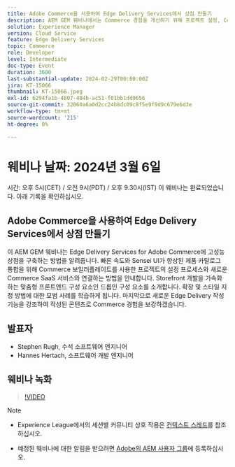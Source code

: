 ```yaml
---
title: Adobe Commerce을 사용하여 Edge Delivery Services에서 상점 만들기
description: AEM GEM 웨비나에서는 Commerce 경험을 개선하기 위해 프로젝트 설정, Commerce SaaS 통합, 사용자 정의 가능한 프론트엔드 구성 요소 및 새로운 작성 기능을 다루는 Edge Delivery Services for Adobe Commerce에 고성능 스토어를 구축하는 방법을 알려줍니다.
solution: Experience Manager
version: Cloud Service
feature: Edge Delivery Services
topic: Commerce
role: Developer
level: Intermediate
doc-type: Event
duration: 3600
last-substantial-update: 2024-02-29T00:00:00Z
jira: KT-15066
thumbnail: KT-15066.jpeg
exl-id: 6294fa1b-4807-484b-ac51-f01bb1dd9656
source-git-commit: 32060a6a0d2cc24b8dc09c8f5e9f9d9c679e6d3e
workflow-type: tm+mt
source-wordcount: '215'
ht-degree: 0%

---
```


# 웨비나 날짜: 2024년 3월 6일

시간: 오후 5시(CET) / 오전 9시(PDT) / 오후 9.30시(IST)
이 웨비나는 완료되었습니다. 아래 기록을 확인하십시오.

## Adobe Commerce을 사용하여 Edge Delivery Services에서 상점 만들기

이 AEM GEM 웨비나는 Edge Delivery Services for Adobe Commerce에 고성능 상점을 구축하는 방법을 알려줍니다. 빠른 속도와 Sensei UI가 향상된 제품 카탈로그 통합을 위해 Commerce 보일러플레이트를 사용한 프로젝트의 설정 프로세스와 새로운 Commerce SaaS 서비스와 연결하는 방법을 안내합니다. Storefront 개발을 가속화하는 맞춤형 프론트엔드 구성 요소인 드롭인 구성 요소를 소개합니다. 확장 및 스타일 지정 방법에 대한 모범 사례를 학습하게 됩니다. 마지막으로 새로운 Edge Delivery 작성 기능을 강조하여 작성된 콘텐츠로 Commerce 경험을 보강하겠습니다.

## 발표자

* Stephen Rugh, 수석 소프트웨어 엔지니어
* Hannes Hertach, 소프트웨어 개발 엔지니어

## 웨비나 녹화

>[!VIDEO](https://video.tv.adobe.com/v/3427729)

>[!NOTE]
> 
>* Experience League에서의 세션별 커뮤니티 상호 작용은 [컨텍스트 스레드](https://adobe.ly/48m4dEm)를 참조하십시오.
>
>* 예정된 웨비나에 대한 알림을 받으려면 [Adobe의 AEM 사용자 그룹](https://aem-augs.adobe.com/)에 등록하십시오.

